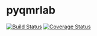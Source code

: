 # pyqmrlab

[![Build Status](https://travis-ci.com/qMRLab/pyqmrlab.svg?branch=mb/dev)](https://travis-ci.com/qMRLab/pyqmrlab) [![Coverage Status](https://coveralls.io/repos/github/qMRLab/pyqmrlab/badge.svg?branch=mb/dev)](https://coveralls.io/github/qMRLab/pyqmrlab?branch=mb/dev) 
